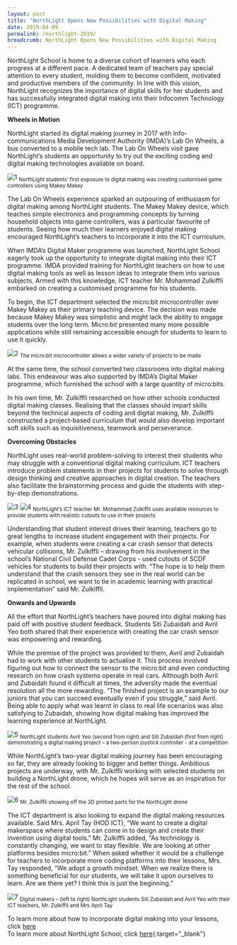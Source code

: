 ```yaml
---
layout: post
title: "NorthLight Opens New Possibilities with Digital Making"
date: 2019-04-09
permalink: /northlight-2019/
breadcrumb: NorthLight Opens New Possibilities with Digital Making
---
```


NorthLight School is home to a diverse cohort of learners who each progress at a different pace. A dedicated team of teachers pay special attention to every student, molding them to become confident, motivated and productive members of the community. In line with this vision, NorthLight recognizes the importance of digital skills for her students and has successfully integrated digital making into their Infocomm Technology (ICT) programme.

**Wheels in Motion**

NorthLight started its digital making journey in 2017 with Info-communications Media Development Authority (IMDA)’s Lab On Wheels, a bus converted to a mobile tech lab. The Lab On Wheels visit gave NorthLight’s students an opportunity to try out the exciting coding and digital making technologies available on board. 

![1](/images/stories/features/northlight/1.jpg)
<sub>NorthLight students’ first exposure to digital making was creating customised game controllers using Makey Makey</sub>

The Lab On Wheels experience sparked an outpouring of enthusiasm for digital making among NorthLight students. The Makey Makey device, which teaches simple electronics and programming concepts by turning household objects into game controllers, was a particular favourite of students. Seeing how much their learners enjoyed digital making encouraged NorthLight’s teachers to incorporate it into the ICT curriculum.

When IMDA’s Digital Maker programme was launched, NorthLight School eagerly took up the opportunity to integrate digital making into their ICT programme. IMDA provided training for NorthLight teachers on how to use digital making tools as well as lesson ideas to integrate them into various subjects. Armed with this knowledge, ICT teacher Mr. Mohammad Zulkiffli embarked on creating a customised programme for his students. 

To begin, the ICT department selected the micro:bit microcontroller over Makey Makey as their primary teaching device. The decision was made because Makey Makey was simplistic and might lack the ability to engage students over the long term. Micro:bit presented many more possible applications while still remaining accessible enough for students to learn to use it quickly.

![2](/images/stories/features/northlight/2.jpg)
<sub>The micro:bit microcontroller allows a wider variety of projects to be made</sub> 

At the same time, the school converted two classrooms into digital making labs. This endeavour was also supported by IMDA’s Digital Maker programme, which furnished the school with a large quantity of micro:bits.

In his own time, Mr. Zulkiffli researched on how other schools conducted digital making classes. Realising that the classes should impart skills beyond the technical aspects of coding and digital making, Mr. Zulkiffli constructed a project-based curriculum that would also develop important soft skills such as inquisitiveness, teamwork and perseverance. 

**Overcoming Obstacles**

NorthLight uses real-world problem-solving to interest their students who may struggle with a conventional digital making curriculum. ICT teachers introduce problem statements in their projects for students to solve through design thinking and creative approaches in digital creation. The teachers also facilitate the brainstorming process and guide the students with step-by-step demonstrations.

![3](/images/stories/features/northlight/3.jpg)
![4](/images/stories/features/northlight/4.jpg)
<sub>NorthLight’s ICT teacher Mr. Mohammad Zulkiffli uses available resources to provide students with realistic cutouts to use in their projects</sub>

Understanding that student interest drives their learning, teachers go to great lengths to increase student engagement with their projects. For example, when students were creating a car crash sensor that detects vehicular collisions, Mr. Zulkiffli – drawing from his involvement in the school’s National Civil Defense Cadet Corps - used cutouts of SCDF vehicles for students to build their projects with. “The hope is to help them understand that the crash sensors they see in the real world can be replicated in school, we want to tie in academic learning with practical implementation” said Mr. Zulkiffli.  

**Onwards and Upwards**

All the effort that NorthLight’s teachers have poured into digital making has paid off with positive student feedback. Students Siti Zubaidah and Avril Yeo both shared that their experience with creating the car crash sensor was empowering and rewarding. 

While the premise of the project was provided to them, Avril and Zubaidah had to work with other students to actualise it. This process involved figuring out how to connect the sensor to the micro:bit and even conducting research on how crash systems operate in real cars. Although both Avril and Zubaidah found it difficult at times, the adversity made the eventual resolution all the more rewarding. “The finished project is an example to our juniors that you can succeed eventually even if you struggle,” said Avril. Being able to apply what was learnt in class to real life scenarios was also satisfying to Zubaidah, showing how digital making has improved the learning experience at NorthLight.

![5](/images/stories/features/northlight/5.jpg) 
<sub>NorthLight students Avril Yeo (second from right) and Siti Zubaidah (first from right) demonstrating a digital making project – a two-person joystick controller - at a competition</sub>

While NorthLight’s two-year digital making journey has been encouraging so far, they are already looking to bigger and better things. Ambitious projects are underway, with Mr. Zulkiffli working with selected students on building a NorthLight drone, which he hopes will serve as an inspiration for the rest of the school. 

![6](/images/stories/features/northlight/6.jpg)
<sub>Mr. Zulkiffli showing off the 3D printed parts for the NorthLight drone</sub>

The ICT department is also looking to expand the digital making resources available. Said Mrs. April Tay (HOD ICT), “We want to create a digital makerspace where students can come in to design and create their invention using digital tools.” Mr. Zulkiffli added, “As technology is constantly changing, we want to stay flexible. We are looking at other platforms besides micro:bit.” When asked whether it would be a challenge for teachers to incorporate more coding platforms into their lessons, Mrs. Tay responded, “We adopt a growth mindset. When we realize there is something beneficial for our students, we will take it upon ourselves to learn. Are we there yet? I think this is just the beginning.”

![7](/images/stories/features/northlight/7.jpg)
<sub>Digital makers – (left to right) NorthLight students Siti Zubaidah and Avril Yeo with their ICT teachers, Mr. Zulkiffli and Mrs April Tay</sub>

To learn more about how to incorporate digital making into your lessons, click [here](	
/in-schools/digital-maker/overview/)<br>
To learn more about NorthLight School, click [here](https://www.nls.edu.sg){:target="_blank"}

